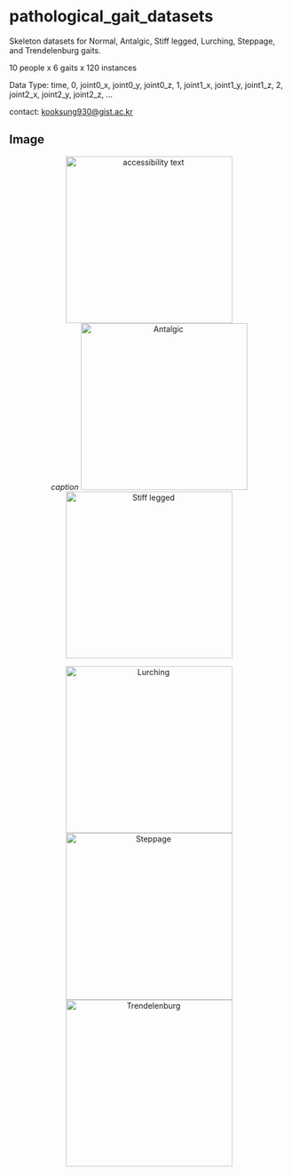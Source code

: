 # pathological_gait_datasets
Skeleton datasets for Normal, Antalgic, Stiff legged, Lurching, Steppage, and Trendelenburg gaits.

10 people x 6 gaits x 120 instances

Data Type: time, 0, joint0_x, joint0_y, joint0_z, 1, joint1_x, joint1_y, joint1_z, 2, joint2_x, joint2_y, joint2_z, ...

contact: kooksung930@gist.ac.kr

Image
-------------------
<p align="center">
  <img width="300" src="https://user-images.githubusercontent.com/4926634/75979702-679c9d80-5f24-11ea-85dd-4931df5881ff.PNG" title="Normal" alt="accessibility text">
  <br>
  <em>caption</em>
    <img width="300" src="https://user-images.githubusercontent.com/4926634/75979729-75522300-5f24-11ea-8887-759f31c9bc83.PNG" title="Antalgic">
    <img width="300" src="https://user-images.githubusercontent.com/4926634/75979730-75eab980-5f24-11ea-9485-de0fd510bc6c.PNG" title="Stiff legged">
</p>

<p align="center">
  <img width="300" src="https://user-images.githubusercontent.com/4926634/75979721-73885f80-5f24-11ea-8c9d-e5c51a323911.PNG" title="Lurching">
    <img width="300" src="https://user-images.githubusercontent.com/4926634/75979726-74b98c80-5f24-11ea-93db-a1cc019a69af.PNG" title="Steppage">
    <img width="300" src="https://user-images.githubusercontent.com/4926634/75979728-75522300-5f24-11ea-95d7-5bc396ba92e0.PNG" title="Trendelenburg">
</p>
